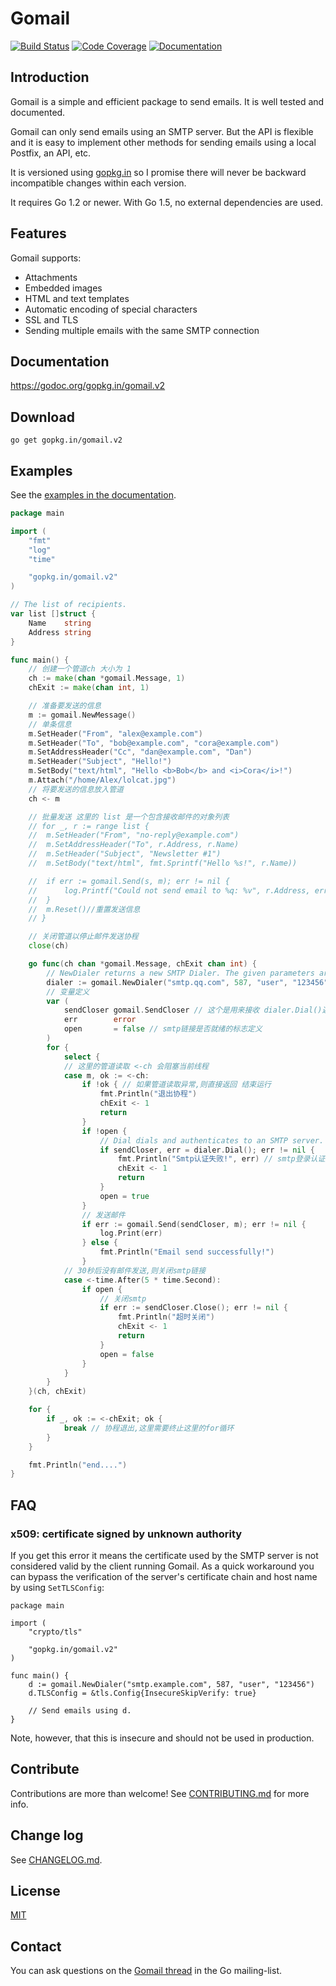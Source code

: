 # Gomail
[![Build Status](https://travis-ci.org/go-gomail/gomail.svg?branch=v2)](https://travis-ci.org/go-gomail/gomail) [![Code Coverage](http://gocover.io/_badge/gopkg.in/gomail.v2)](http://gocover.io/gopkg.in/gomail.v2) [![Documentation](https://godoc.org/gopkg.in/gomail.v2?status.svg)](https://godoc.org/gopkg.in/gomail.v2)

## Introduction

Gomail is a simple and efficient package to send emails. It is well tested and
documented.

Gomail can only send emails using an SMTP server. But the API is flexible and it
is easy to implement other methods for sending emails using a local Postfix, an
API, etc.

It is versioned using [gopkg.in](https://gopkg.in) so I promise
there will never be backward incompatible changes within each version.

It requires Go 1.2 or newer. With Go 1.5, no external dependencies are used.


## Features

Gomail supports:
- Attachments
- Embedded images
- HTML and text templates
- Automatic encoding of special characters
- SSL and TLS
- Sending multiple emails with the same SMTP connection


## Documentation

https://godoc.org/gopkg.in/gomail.v2


## Download

    go get gopkg.in/gomail.v2


## Examples

See the [examples in the documentation](https://godoc.org/gopkg.in/gomail.v2#example-package).

~~~go
package main

import (
	"fmt"
	"log"
	"time"

	"gopkg.in/gomail.v2"
)

// The list of recipients.
var list []struct {
	Name    string
	Address string
}

func main() {
	// 创建一个管道ch 大小为 1
	ch := make(chan *gomail.Message, 1)
	chExit := make(chan int, 1)

	// 准备要发送的信息
	m := gomail.NewMessage()
	// 单条信息
	m.SetHeader("From", "alex@example.com")
	m.SetHeader("To", "bob@example.com", "cora@example.com")
	m.SetAddressHeader("Cc", "dan@example.com", "Dan")
	m.SetHeader("Subject", "Hello!")
	m.SetBody("text/html", "Hello <b>Bob</b> and <i>Cora</i>!")
	m.Attach("/home/Alex/lolcat.jpg")
	// 将要发送的信息放入管道
	ch <- m

	// 批量发送 这里的 list 是一个包含接收邮件的对象列表
	// for _, r := range list {
	// 	m.SetHeader("From", "no-reply@example.com")
	// 	m.SetAddressHeader("To", r.Address, r.Name)
	// 	m.SetHeader("Subject", "Newsletter #1")
	// 	m.SetBody("text/html", fmt.Sprintf("Hello %s!", r.Name))

	// 	if err := gomail.Send(s, m); err != nil {
	// 		log.Printf("Could not send email to %q: %v", r.Address, err)
	// 	}
	// 	m.Reset()//重置发送信息
	// }

	// 关闭管道以停止邮件发送协程
	close(ch)

	go func(ch chan *gomail.Message, chExit chan int) {
		// NewDialer returns a new SMTP Dialer. The given parameters are used to connect to the SMTP server.
		dialer := gomail.NewDialer("smtp.qq.com", 587, "user", "123456")
		// 变量定义
		var (
			sendCloser gomail.SendCloser // 这个是用来接收 dialer.Dial()返回的 SendCloser 注意这是一个接口,用于接收实现了这个接口的对象
			err        error
			open       = false // smtp链接是否就绪的标志定义
		)
		for {
			select {
			// 这里的管道读取 <-ch 会阻塞当前线程
			case m, ok := <-ch:
				if !ok { // 如果管道读取异常,则直接返回 结束运行
					fmt.Println("退出协程")
					chExit <- 1
					return
				}
				if !open {
					// Dial dials and authenticates to an SMTP server. The returned SendCloser should be closed when done using it.
					if sendCloser, err = dialer.Dial(); err != nil {
						fmt.Println("Smtp认证失败!", err) // smtp登录认证异常
						chExit <- 1
						return
					}
					open = true
				}
				// 发送邮件
				if err := gomail.Send(sendCloser, m); err != nil {
					log.Print(err)
				} else {
					fmt.Println("Email send successfully!")
				}
			// 30秒后没有邮件发送,则关闭smtp链接
			case <-time.After(5 * time.Second):
				if open {
					// 关闭smtp
					if err := sendCloser.Close(); err != nil {
						fmt.Println("超时关闭")
						chExit <- 1
						return
					}
					open = false
				}
			}
		}
	}(ch, chExit)

	for {
		if _, ok := <-chExit; ok {
			break // 协程退出,这里需要终止这里的for循环
		}
	}

	fmt.Println("end....")
}

~~~

## FAQ

### x509: certificate signed by unknown authority

If you get this error it means the certificate used by the SMTP server is not
considered valid by the client running Gomail. As a quick workaround you can
bypass the verification of the server's certificate chain and host name by using
`SetTLSConfig`:

    package main

    import (
    	"crypto/tls"

    	"gopkg.in/gomail.v2"
    )

    func main() {
    	d := gomail.NewDialer("smtp.example.com", 587, "user", "123456")
    	d.TLSConfig = &tls.Config{InsecureSkipVerify: true}

        // Send emails using d.
    }

Note, however, that this is insecure and should not be used in production.


## Contribute

Contributions are more than welcome! See [CONTRIBUTING.md](CONTRIBUTING.md) for
more info.


## Change log

See [CHANGELOG.md](CHANGELOG.md).


## License

[MIT](LICENSE)


## Contact

You can ask questions on the [Gomail
thread](https://groups.google.com/d/topic/golang-nuts/jMxZHzvvEVg/discussion)
in the Go mailing-list.
